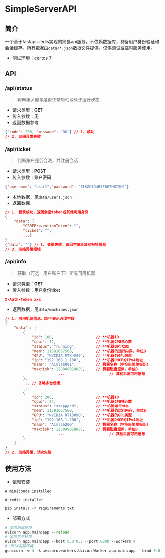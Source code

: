 # SimpleServerAPI

## 简介

一个基于fastapi+redis实现的简易api服务，不依赖数据库，具备用户身份验证和会话缓存。所有数据由`data/*.json`数据文件提供，仅供测试或临时服务使用。

* 测试环境：centos 7

## API

### /api/status
> 判断相关服务是否正常启动或处于运行状态
> 
- 请求类型：**GET**
- 传入参数：无
- 返回数据参考

```json
{"code": 200, "message": "OK"} // 1. 成功
// 2. 网络异常失败
```

### /api/ticket
> 判断账户是否合法，并注册会话
> 
- 请求类型：**POST**
- 传入参数：账户密码

```json
{"username": "user1","password": "A1B2C3D4E5F6G7H8I9HD"}
```
- 本地数据，见`data/users.json`
- 返回数据
```json
// 1. 登录成功，返回会话token或其他可用身份
{ 
	"data": { 
		"CSRFPreventionToken": "", 
		"ticket": "", 
		...} 
}
{"data": ""} // 2. 登录失败，返回空或者其他报错信息
// 3. 网络异常报错
```

### /api/info
> 获取（可选：用户账户下）所有可用机器
> 
- 请求类型：**GET**
- 传入参数：用户身份tiket

```json
X-Auth-Token xxx
```

- 返回数据，见`data/machines.json`
```json
// 1. 可用机器信息，加**表示必须字段
{
	"data" : [
		{
			"id": 100,                   // **机器ID
			"cpus": 32,                  // **机器CPU核心数
			"status": "running",         // **机器运行状态
			"mem": 11591667560,          // **机器的运行内存，单位B
			"GPU": "NVIDIA RTX4090",     // **机器的GPU类型
			"ip": "192.168.1.100",       // **机器DHCP的IPv4地址
			"name": "Aimlab001",         // 机器名称（字符串简单标识）
			"maxdisk": 128849018880,     // 机器磁盘空间，单位B
						...                    // 其他机器可用信息
		},
		... // 省略多台信息
		 ,
		{
			"id": 200,                   // **机器ID
			"cpus": 24,                  // **机器CPU核心数
			"status": "stoppped",        // **机器运行状态
			"mem": 11591667560,          // **机器的运行内存，单位B
			"GPU": "NVIDIA RTX3090",     // **机器的GPU类型
			"ip": "192.168.1.200",       // **机器DHCP的IPv4地址
			"name": "Aimlab200",         // 机器名称（字符串简单标识）
			"maxdisk": 128849018880,     // 机器磁盘空间，单位B
						...                    // 其他机器可用信息
		}
	]
}
// 2. 网络异常，请求失败
```

## 使用方法
* 依赖安装
```shell
# miniconda installed

# redis installed

pip install -r requirements.txt
```

* 部署方式
```python
# 本地测试环境
uvicorn app.main:app --reload
# 本地生产环境
uvicorn app.main:app --host 0.0.0.0 --port 8000 --workers 4
# UNIX实际环境
gunicorn -w 4 -k uvicorn.workers.UvicornWorker app.main:app --bind 0.0.0.0:8000
```
